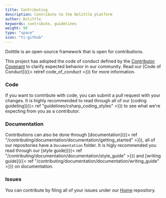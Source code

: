 ```yaml
---
title: Contributing
description: Contribute to the Dolittle platform
author: Dolittle
keywords: contribute, guidelines
weight: 90
type: "space"
icon: "ti-github"
---
```


Dolittle is an open-source framework that is open for contributions.

This project has adopted the code of conduct defined by the [Contributor Covenant](http://contributor-covenant.org/) to clarify expected behavior in our community. Read our [Code of Conduct]({{< relref code_of_conduct >}}) for more information.

### Code
If you want to contribute with code, you can submit a pull request with your changes.  It is highly recommended to read through all of our [coding guideling]({{< ref "guidelines/csharp_coding_styles" >}}) to see what we're expecting from you as a contributor.

### Documentation
Contributions can also be done through [documentation]({{< ref "/contributing/documentation/documentation/getting_started" >}}), all of our repositories have a `Documentation` folder. It is higly recommended you read through our [style guide]({{< ref "/contributing/documentation/documentation/style_guide" >}}) and [writing guide]({{< ref "/contributing/documentation/documentation/writing_guide" >}}) on documentation.

### Issues
You can contribute by filing all of your issues under our [Home](https://github.com/dolittle/home/issues) repository.

